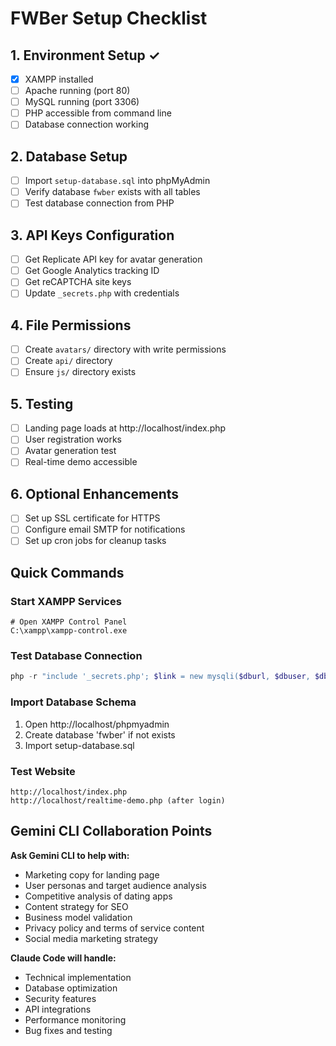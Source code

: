 # FWBer Setup Checklist

## 1. Environment Setup ✓
- [x] XAMPP installed
- [ ] Apache running (port 80)
- [ ] MySQL running (port 3306)
- [ ] PHP accessible from command line
- [ ] Database connection working

## 2. Database Setup
- [ ] Import `setup-database.sql` into phpMyAdmin
- [ ] Verify database `fwber` exists with all tables
- [ ] Test database connection from PHP

## 3. API Keys Configuration
- [ ] Get Replicate API key for avatar generation
- [ ] Get Google Analytics tracking ID
- [ ] Get reCAPTCHA site keys
- [ ] Update `_secrets.php` with credentials

## 4. File Permissions
- [ ] Create `avatars/` directory with write permissions
- [ ] Create `api/` directory
- [ ] Ensure `js/` directory exists

## 5. Testing
- [ ] Landing page loads at http://localhost/index.php
- [ ] User registration works
- [ ] Avatar generation test
- [ ] Real-time demo accessible

## 6. Optional Enhancements
- [ ] Set up SSL certificate for HTTPS
- [ ] Configure email SMTP for notifications
- [ ] Set up cron jobs for cleanup tasks

## Quick Commands

### Start XAMPP Services
```
# Open XAMPP Control Panel
C:\xampp\xampp-control.exe
```

### Test Database Connection
```php
php -r "include '_secrets.php'; $link = new mysqli($dburl, $dbuser, $dbpass, $dbname); echo $link ? 'Connected!' : 'Failed!';"
```

### Import Database Schema
1. Open http://localhost/phpmyadmin
2. Create database 'fwber' if not exists
3. Import setup-database.sql

### Test Website
```
http://localhost/index.php
http://localhost/realtime-demo.php (after login)
```

## Gemini CLI Collaboration Points

**Ask Gemini CLI to help with:**
- Marketing copy for landing page
- User personas and target audience analysis
- Competitive analysis of dating apps
- Content strategy for SEO
- Business model validation
- Privacy policy and terms of service content
- Social media marketing strategy

**Claude Code will handle:**
- Technical implementation
- Database optimization
- Security features
- API integrations
- Performance monitoring
- Bug fixes and testing